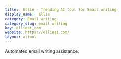 ```yaml
---
title:  Ellie - Trending AI tool for Email writing
display_name:  Ellie
category: Email writing
category_slug: email-writing
key: ellieai_com
website: https://ellieai.com/
layout: aitool
---
```


Automated email writing assistance.
